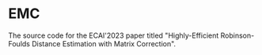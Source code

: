 # EMC
The source code for the ECAI'2023 paper titled "Highly-Efficient Robinson-Foulds Distance Estimation with Matrix Correction".

